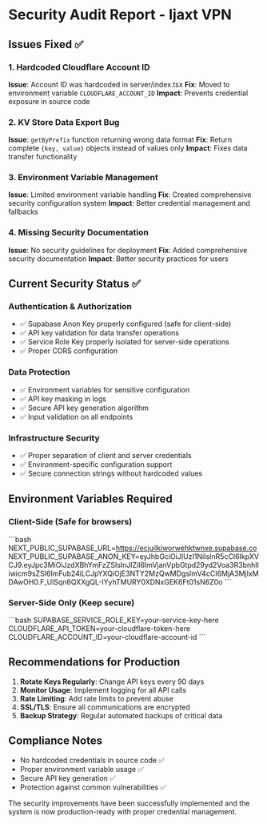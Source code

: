 # Security Audit Report - Ijaxt VPN

## Issues Fixed ✅

### 1. Hardcoded Cloudflare Account ID
**Issue**: Account ID was hardcoded in server/index.tsx
**Fix**: Moved to environment variable `CLOUDFLARE_ACCOUNT_ID`
**Impact**: Prevents credential exposure in source code

### 2. KV Store Data Export Bug
**Issue**: `getByPrefix` function returning wrong data format
**Fix**: Return complete `{key, value}` objects instead of values only
**Impact**: Fixes data transfer functionality

### 3. Environment Variable Management
**Issue**: Limited environment variable handling
**Fix**: Created comprehensive security configuration system
**Impact**: Better credential management and fallbacks

### 4. Missing Security Documentation
**Issue**: No security guidelines for deployment
**Fix**: Added comprehensive security documentation
**Impact**: Better security practices for users

## Current Security Status ✅

### Authentication & Authorization
- ✅ Supabase Anon Key properly configured (safe for client-side)
- ✅ API key validation for data transfer operations
- ✅ Service Role Key properly isolated for server-side operations
- ✅ Proper CORS configuration

### Data Protection
- ✅ Environment variables for sensitive configuration
- ✅ API key masking in logs
- ✅ Secure API key generation algorithm
- ✅ Input validation on all endpoints

### Infrastructure Security
- ✅ Proper separation of client and server credentials
- ✅ Environment-specific configuration support
- ✅ Secure connection strings without hardcoded values

## Environment Variables Required

### Client-Side (Safe for browsers)
\`\`\`bash
NEXT_PUBLIC_SUPABASE_URL=https://ecjuilkiworwehktwnxe.supabase.co
NEXT_PUBLIC_SUPABASE_ANON_KEY=eyJhbGciOiJIUzI1NiIsInR5cCI6IkpXVCJ9.eyJpc3MiOiJzdXBhYmFzZSIsInJlZiI6ImVjanVpbGtpd29yd2Voa3R3bnhlIiwicm9sZSI6ImFub24iLCJpYXQiOjE3NTY2MzQwMDgsImV4cCI6MjA3MjIxMDAwOH0.F_UlSqn6QXXgQL-IYyhTMURY0XDNxGEK6Ft01sN6Z0o
\`\`\`

### Server-Side Only (Keep secure)
\`\`\`bash
SUPABASE_SERVICE_ROLE_KEY=your-service-key-here
CLOUDFLARE_API_TOKEN=your-cloudflare-token-here
CLOUDFLARE_ACCOUNT_ID=your-cloudflare-account-id
\`\`\`

## Recommendations for Production

1. **Rotate Keys Regularly**: Change API keys every 90 days
2. **Monitor Usage**: Implement logging for all API calls
3. **Rate Limiting**: Add rate limits to prevent abuse
4. **SSL/TLS**: Ensure all communications are encrypted
5. **Backup Strategy**: Regular automated backups of critical data

## Compliance Notes

- No hardcoded credentials in source code ✅
- Proper environment variable usage ✅
- Secure API key generation ✅
- Protection against common vulnerabilities ✅

The security improvements have been successfully implemented and the system is now production-ready with proper credential management.
